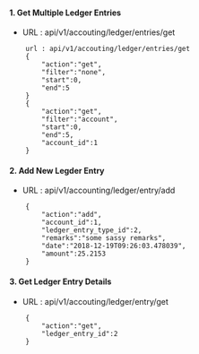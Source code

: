 #### 1. Get Multiple Ledger Entries
- URL : api/v1/accouting/ledger/entries/get
```
    url : api/v1/accouting/ledger/entries/get
    {
        "action":"get",
        "filter":"none",
        "start":0,
        "end":5
    }
    {
        "action":"get",
        "filter":"account",
        "start":0,
        "end":5,
        "account_id":1
    }
```

#### 2. Add New Legder Entry
- URL : api/v1/accounting/ledger/entry/add
```
    {
        "action":"add",
        "account_id":1,
        "ledger_entry_type_id":2,
        "remarks":"some sassy remarks",
        "date":"2018-12-19T09:26:03.478039",
        "amount":25.2153
    }
```

#### 3. Get Ledger Entry Details
- URL : api/v1/accouting/ledger/entry/get
```
    {
        "action":"get",
        "ledger_entry_id":2
    }
```
